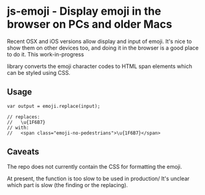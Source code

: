 # js-emoji - Display emoji in the browser on PCs and older Macs

Recent OSX and iOS versions allow display and input of emoji. It's nice to show them on 
other devices too, and doing it in the browser is a good place to do it. This work-in-progress

library converts the emoji character codes to HTML span elements which can be styled using CSS.

## Usage

    var output = emoji.replace(input);

    // replaces:
    //   \u{1F6B7}
    // with:
    //   <span class="emoji-no-pedestrians">\u{1F6B7}</span>


## Caveats

The repo does not currently contain the CSS for formatting the emoji.

At present, the function is too slow to be used in production/
It's unclear which part is slow (the finding or the replacing).
